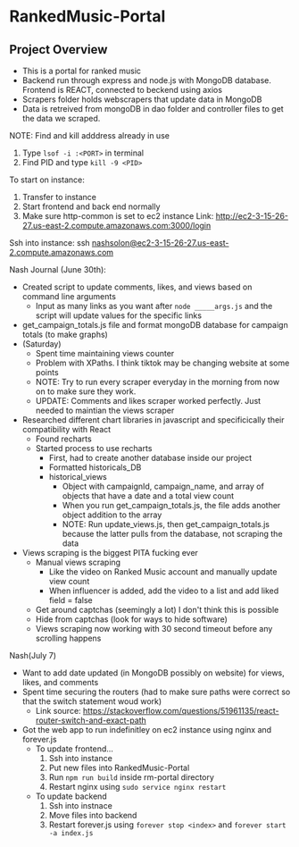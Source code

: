 # RankedMusic-Portal

## Project Overview
- This is a portal for ranked music
- Backend run through express and node.js with MongoDB database. Frontend is REACT, connected to beckend using axios
- Scrapers folder holds webscrapers that update data in MongoDB
- Data is retreived from mongoDB in dao folder and controller files to get the data we scraped.

NOTE: Find and kill adddress already in use
1. Type `lsof -i :<PORT>` in terminal
2. Find PID and type `kill -9 <PID>`

To start on instance:
1. Transfer to instance
2. Start frontend and back end normally
3. Make sure http-common is set to ec2 instance
Link: http://ec2-3-15-26-27.us-east-2.compute.amazonaws.com:3000/login


Ssh into instance:
ssh nashsolon@ec2-3-15-26-27.us-east-2.compute.amazonaws.com

Nash Journal (June 30th):
- Created script to update comments, likes, and views based on command line arguments
    - Input as many links as you want after `node _____args.js` and the script will update values for  the specific links
- get_campaign_totals.js file and format mongoDB database for campaign totals (to make graphs)
- (Saturday)
    - Spent time maintaining views counter
    - Problem with XPaths. I think tiktok may be changing website at some points
    - NOTE: Try to run every scraper everyday in the morning from now on to make sure they work.
    - UPDATE: Comments and likes scraper worked perfectly. Just needed to maintian the views scraper
- Researched different chart libraries in javascript and specificically their compatibility with React
    - Found recharts
    - Started process to use recharts
        - First, had to create another database inside our project
        - Formatted historicals_DB
        - historical_views
            - Object with campaignId, campaign_name, and array of objects that have a date and a total view count
            - When you run get_campaign_totals.js, the file adds another object addition to the array
            - NOTE: Run update_views.js, then get_campaign_totals.js because the latter pulls from the database, not scraping the data
- Views scraping is the biggest PITA fucking ever
    - Manual views scraping
        - Like the video on Ranked Music account and manually update view count
        - When influencer is added, add the video to a list and add liked field = false
    - Get around captchas (seemingly a lot) I don't think this is possible
    - Hide from captchas (look for ways to hide software)
    - Views scraping now working with 30 second timeout before any scrolling happens

Nash(July 7)
- Want to add date updated (in MongoDB possibly on website) for views, likes, and comments
- Spent time securing the routers (had to make sure paths were correct so that the switch statement woud work)
    - Link source: https://stackoverflow.com/questions/51961135/react-router-switch-and-exact-path 
- Got the web app to run indefinitley on ec2 instance using nginx and forever.js
    - To update frontend...
        1. Ssh into instance
        2. Put new files into RankedMusic-Portal
        3. Run `npm run build` inside rm-portal directory
        4. Restart nginx using `sudo service nginx restart`
    - To update backend
        1. Ssh into instnace
        2. Move files into backend
        3. Restart forever.js using `forever stop <index>` and `forever start -a index.js`
   
